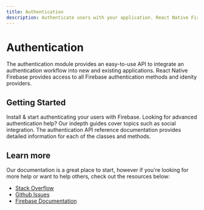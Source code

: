 ```yaml
---
title: Authentication
description: Authenticate users with your application. React Native Firebase integrates with all Firebase Auth providers.
---
```


# Authentication

The authentication module provides an easy-to-use API to integrate an authentication workflow into new and existing applications.
React Native Firebase provides access to all Firebase authentication methods and idenity providers.

<Youtube id="8sGY55yxicA" />

## Getting Started

<Grid columns="3">
	<Block
		icon="build"
		color="#ffc107"
		title="Quick Start"
		to="/quick-start"
	>
    Install & start authenticating your users with Firebase.
	</Block>
	<Block
		icon="school"
		color="#4CAF50"
		title="Guides"
		version={false}
		to="/guides?tags=auth"
	>
    Looking for advanced authentication help? Our indepth guides cover topics such as social integration.
	</Block>
  <Block
		icon="layers"
		color="#03A9F4"
		title="Reference"
		to="/reference"
	>
    The authentication API reference documentation provides detailed information for each of the classes and methods.
	</Block>
</Grid>

## Learn more

Our documentation is a great place to start, however if you're looking for more help or want to help others,
check out the resources below:

- [Stack Overflow](https://stackoverflow.com/questions/tagged/react-native-firebase-auth)
- [Github Issues](https://github.com/invertase/react-native-firebase/issues?utf8=%E2%9C%93&q=is%3Aissue+sort%3Aupdated-desc+label%3Aauth+)
- [Firebase Documentation](https://firebase.google.com/docs/auth?utm_source=invertase&utm_medium=react-native-firebase&utm_campaign=auth)
